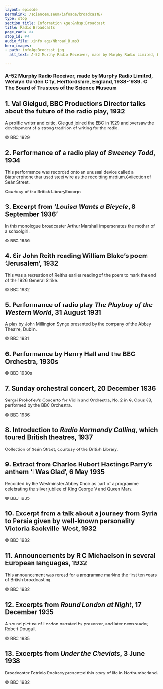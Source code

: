 ```yaml
---
layout: episode
permalink: /sciencemuseum/infoage/broadcastB/
type: stop
section_title: Information Age:&nbsp;Broadcast
title: Radio Broadcasts
page_rank: #4
stop_id: #4
audio_file: /info age/Nbroad_B.mp3
hero_images:
- path: infoAgeBrodcast.jpg
  alt_text: A-52 Murphy Radio Receiver, made by Murphy Radio Limited, Welwyn Garden City, Hertfordshire, England, 1938-1939. © The Board of Trustees of the Science Museum

---
```


### A-52 Murphy Radio Receiver, made by Murphy Radio Limited, Welwyn Garden City, Hertfordshire, England, 1938-1939. © The Board of Trustees of the Science Museum

## 1. Val Gielgud, BBC Productions Director talks about the future of the radio play, 1932
A prolific writer and critic, Gielgud joined the BBC in 1929 and oversaw the development of a strong tradition of writing for the radio.

© BBC 1929

## 2. Performance of a radio play of *Sweeney Todd*, 1934
This performance was recorded onto an unusual device called a Blattnerphone that used steel wire as the recording medium.Collection of Seán Street.

Courtesy of the British LibraryExcerpt

## 3. Excerpt from ‘*Louisa Wants a Bicycle*, 8 September 1936’

In this monologue broadcaster Arthur Marshall impersonates the mother of a schoolgirl.

© BBC 1936

## 4. Sir John Reith reading William Blake’s poem ‘Jerusalem’, 1932
This was a recreation of Reith’s earlier reading of the poem to mark the end of the 1926 General Strike.

© BBC 1932

## 5. Performance of radio play *The Playboy of the Western World*, 31 August 1931
A play by John Millington Synge presented by the company of the Abbey Theatre, Dublin.

© BBC 1931

## 6. Performance by Henry Hall and the BBC Orchestra, 1930s
© BBC 1930s

## 7. Sunday orchestral concert, 20 December 1936
Sergei Prokofiev’s Concerto for Violin and Orchestra, No. 2 in G, Opus 63, performed by the BBC Orchestra.

© BBC 1936

## 8. Introduction  to *Radio Normandy Calling*, which toured British theatres, 1937
Collection of Seán Street, courtesy of the British Library.

##  9. Extract from Charles Hubert Hastings Parry’s anthem ‘I Was Glad’, 6 May 1935
Recorded by the Westminster Abbey Choir as part of a programme celebrating the silver jubilee of King George V and Queen Mary.

© BBC 1935

## 10. Excerpt from a talk about a journey from Syria to Persia given by well-known personality Victoria Sackville-West, 1932
© BBC 1932

## 11. Announcements by R C Michaelson in several European languages, 1932
This announcement was reread for a programme marking the first ten years of British broadcasting.

© BBC 1932

## 12. Excerpts  from *Round London at Night*, 17 December 1935
A sound picture of London narrated by presenter, and later newsreader, Robert Dougall.

© BBC 1935

## 13. Excerpts  from *Under the Cheviots*, 3 June 1938
Broadcaster Patricia Docksey presented this story of life in Northumberland.

© BBC 1932
